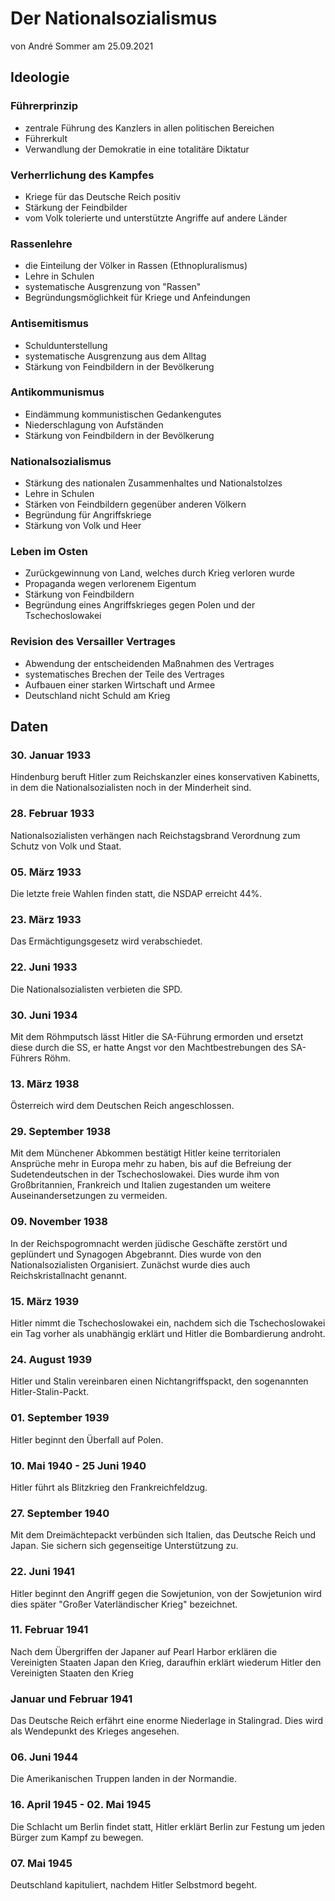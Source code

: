 # Der Nationalsozialismus
von André Sommer am 25.09.2021

## Ideologie

### Führerprinzip
- zentrale Führung des Kanzlers in allen politischen Bereichen
- Führerkult
- Verwandlung der Demokratie in eine totalitäre Diktatur

### Verherrlichung des Kampfes
- Kriege für das Deutsche Reich positiv
- Stärkung der Feindbilder
- vom Volk tolerierte und unterstützte Angriffe auf andere Länder

### Rassenlehre
- die Einteilung der Völker in Rassen (Ethnopluralismus)
- Lehre in Schulen
- systematische Ausgrenzung von "Rassen"
- Begründungsmöglichkeit für Kriege und Anfeindungen

### Antisemitismus
- Schuldunterstellung
- systematische Ausgrenzung aus dem Alltag
- Stärkung von Feindbildern in der Bevölkerung

### Antikommunismus
- Eindämmung kommunistischen Gedankengutes
- Niederschlagung von Aufständen
- Stärkung von Feindbildern in der Bevölkerung

### Nationalsozialismus
- Stärkung des nationalen Zusammenhaltes und Nationalstolzes
- Lehre in Schulen
- Stärken von Feindbildern gegenüber anderen Völkern
- Begründung für Angriffskriege
- Stärkung von Volk und Heer

### Leben im Osten
- Zurückgewinnung von Land, welches durch Krieg verloren wurde
- Propaganda wegen verlorenem Eigentum
- Stärkung von Feindbildern
- Begründung eines Angriffskrieges gegen Polen und der Tschechoslowakei

### Revision des Versailler Vertrages
- Abwendung der entscheidenden Maßnahmen des Vertrages
- systematisches Brechen der Teile des Vertrages
- Aufbauen einer starken Wirtschaft und Armee
- Deutschland nicht Schuld am Krieg

## Daten

### 30. Januar 1933
Hindenburg beruft Hitler zum Reichskanzler eines konservativen Kabinetts, in dem die Nationalsozialisten noch in der Minderheit sind.

### 28. Februar 1933
Nationalsozialisten verhängen nach Reichstagsbrand Verordnung zum Schutz von Volk und Staat.

### 05. März 1933
Die letzte freie Wahlen finden statt, die NSDAP erreicht 44%.

### 23. März 1933
Das Ermächtigungsgesetz wird verabschiedet.

### 22. Juni 1933
Die Nationalsozialisten verbieten die SPD.

### 30. Juni 1934
Mit dem Röhmputsch lässt Hitler die SA-Führung ermorden und ersetzt diese durch die SS, er hatte Angst vor den Machtbestrebungen des SA-Führers Röhm.

### 13. März 1938
Österreich wird dem Deutschen Reich angeschlossen.

### 29. September 1938
Mit dem Münchener Abkommen bestätigt Hitler keine territorialen Ansprüche mehr in Europa mehr zu haben, bis auf die Befreiung der Sudetendeutschen in der Tschechoslowakei. Dies wurde ihm von Großbritannien, Frankreich und Italien zugestanden um weitere Auseinandersetzungen zu vermeiden.

### 09. November 1938
In der Reichspogromnacht werden jüdische Geschäfte zerstört und geplündert und Synagogen Abgebrannt. Dies wurde von den Nationalsozialisten Organisiert. Zunächst wurde dies auch Reichskristallnacht genannt.

### 15. März 1939
Hitler nimmt die Tschechoslowakei ein, nachdem sich die Tschechoslowakei ein Tag vorher als unabhängig erklärt und Hitler die Bombardierung androht.

### 24. August 1939
Hitler und Stalin vereinbaren einen Nichtangriffspackt, den sogenannten Hitler-Stalin-Packt.

### 01. September 1939
Hitler beginnt den Überfall auf Polen.

### 10. Mai 1940 - 25 Juni 1940
Hitler führt als Blitzkrieg den Frankreichfeldzug.

### 27. September 1940
Mit dem Dreimächtepackt verbünden sich Italien, das Deutsche Reich und Japan. Sie sichern sich gegenseitige Unterstützung zu.

### 22. Juni 1941
Hitler beginnt den Angriff gegen die Sowjetunion, von der Sowjetunion wird dies später "Großer Vaterländischer Krieg" bezeichnet.

### 11. Februar 1941
Nach dem Übergriffen der Japaner auf Pearl Harbor erklären die Vereinigten Staaten Japan den Krieg, daraufhin erklärt wiederum Hitler den Vereinigten Staaten den Krieg

### Januar und Februar 1941
Das Deutsche Reich erfährt eine enorme Niederlage in Stalingrad. Dies wird als Wendepunkt des Krieges angesehen.

### 06. Juni 1944
Die Amerikanischen Truppen landen in der Normandie.

### 16. April 1945 - 02. Mai 1945
Die Schlacht um Berlin findet statt, Hitler erklärt Berlin zur Festung um jeden Bürger zum Kampf zu bewegen.

### 07. Mai 1945
Deutschland kapituliert, nachdem Hitler Selbstmord begeht.